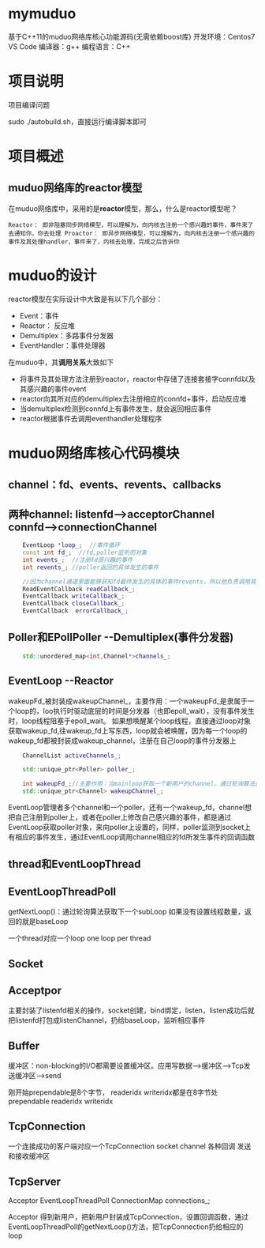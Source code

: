 # mymuduo

基于C++11的muduo网络库核心功能源码(无需依赖boost库)
开发环境：Centos7 VS Code
编译器：g++
编程语言：C++

# 项目说明

项目编译问题

sudo ./autobuild.sh，直接运行编译脚本即可

# 项目概述

## muduo网络库的reactor模型

在muduo网络库中，采用的是**reactor**模型，那么，什么是reactor模型呢？

```
Reactor： 即非阻塞同步网络模型，可以理解为，向内核去注册一个感兴趣的事件，事件来了去通知你，你去处理 Proactor： 即异步网络模型，可以理解为，向内核去注册一个感兴趣的事件及其处理handler，事件来了，内核去处理，完成之后告诉你
```

# muduo的设计

reactor模型在实际设计中大致是有以下几个部分：

- Event：事件
- Reactor： 反应堆
- Demultiplex：多路事件分发器
- EventHandler：事件处理器

在muduo中，其**调用关系**大致如下

- 将事件及其处理方法注册到reactor，reactor中存储了连接套接字connfd以及其感兴趣的事件event
- reactor向其所对应的demultiplex去注册相应的connfd+事件，启动反应堆
- 当demultiplex检测到connfd上有事件发生，就会返回相应事件
- reactor根据事件去调用eventhandler处理程序

# muduo网络库核心代码模块

## channel：fd、events、revents、callbacks    

## 两种channel:  listenfd-->acceptorChannel      connfd-->connectionChannel

```c++
    EventLoop *loop_;  //事件循环
    const int fd_;  //fd,poller监听的对象
    int events_;  //注册fd感兴趣的事件
    int revents_; //poller返回的具体发生的事件

    //因为channel通道里面能够获知fd最终发生的具体的事件revents，所以他负责调用具体事件的回调操作
    ReadEventCallback readCallback_;
    EventCallback writeCallback_;
    EventCallback closeCallback_;
    EventCallback  errorCallback_;
```

## Poller和EPollPoller     --Demultiplex(事件分发器)

```c++
	std::unordered_map<int,Channel*>channels_;
```

## EventLoop  --Reactor

​	wakeupFd_被封装成wakeupChannel_，主要作用：一个wakeupFd_是隶属于一个loop的，loo执行时驱动底层的时间是分发器（也即epoll_wait），没有事件发生时，loop线程阻塞于epoll_wait。 如果想唤醒某个loop线程，直接通过loop对象获取wakeup_fd,往wakeup_fd上写东西，loop就会被唤醒，因为每一个loop的wakeup_fd都被封装成wakeup_channel，注册在自己loop的事件分发器上

```c++
	ChannelList activeChannels_;

    std::unique_ptr<Poller> poller_;

    int wakeupFd_;//主要作用：当mainloop获取一个新用户的channel，通过轮询算法选择一个subloop，通过该成员唤醒subloop处理
    std::unique_ptr<Channel> wakeupChannel_;
```

EventLoop管理者多个channel和一个poller，还有一个wakeup_fd，channel想把自己注册到poller上，或者在poller上修改自己感兴趣的事件，都是通过EventLoop获取poller对象，来向poller上设置的，同样，poller监测到socket上有相应的事件发生，通过EventLoop调用channel相应的fd所发生事件的回调函数

## thread和EventLoopThread

## EventLoopThreadPoll

getNextLoop()：通过轮询算法获取下一个subLoop      如果没有设置线程数量，返回的就是baseLoop

一个thread对应一个loop   one loop per thread

## Socket

## Acceptpor

主要封装了listenfd相关的操作，socket创建，bind绑定，listen，listen成功后就把listenfd打包成listenChannel，扔给baseLoop，监听相应事件

## Buffer

缓冲区：non-blocking的I/O都需要设置缓冲区。应用写数据-->缓冲区-->Tcp发送缓冲区-->send

  刚开始prependable是8个字节， readeridx     writeridx都是在8字节处                   prependable   readeridx     writeridx

## TcpConnection

一个连接成功的客户端对应一个TcpConnection    socket   channel   各种回调   发送和接收缓冲区

## TcpServer

Acceptor   EventLoopThreadPoll     ConnectionMap  connections_;

Acceptor 得到新用户，把新用户封装成TcpConnection，设置回调函数，通过EventLoopThreadPoll的getNextLoop()方法，把TcpConnection扔给相应的loop

